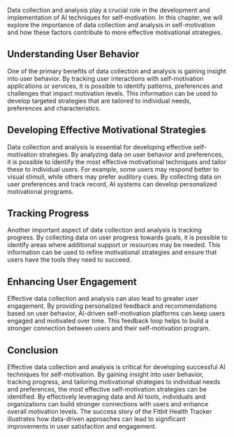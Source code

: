 

Data collection and analysis play a crucial role in the development and implementation of AI techniques for self-motivation. In this chapter, we will explore the importance of data collection and analysis in self-motivation and how these factors contribute to more effective motivational strategies.

Understanding User Behavior
---------------------------

One of the primary benefits of data collection and analysis is gaining insight into user behavior. By tracking user interactions with self-motivation applications or services, it is possible to identify patterns, preferences and challenges that impact motivation levels. This information can be used to develop targeted strategies that are tailored to individual needs, preferences and characteristics.

Developing Effective Motivational Strategies
--------------------------------------------

Data collection and analysis is essential for developing effective self-motivation strategies. By analyzing data on user behavior and preferences, it is possible to identify the most effective motivational techniques and tailor these to individual users. For example, some users may respond better to visual stimuli, while others may prefer auditory cues. By collecting data on user preferences and track record, AI systems can develop personalized motivational programs.

Tracking Progress
-----------------

Another important aspect of data collection and analysis is tracking progress. By collecting data on user progress towards goals, it is possible to identify areas where additional support or resources may be needed. This information can be used to refine motivational strategies and ensure that users have the tools they need to succeed.

Enhancing User Engagement
-------------------------

Effective data collection and analysis can also lead to greater user engagement. By providing personalized feedback and recommendations based on user behavior, AI-driven self-motivation platforms can keep users engaged and motivated over time. This feedback loop helps to build a stronger connection between users and their self-motivation program.

Conclusion
----------

Effective data collection and analysis is critical for developing successful AI techniques for self-motivation. By gaining insight into user behavior, tracking progress, and tailoring motivational strategies to individual needs and preferences, the most effective self-motivation strategies can be identified. By effectively leveraging data and AI tools, individuals and organizations can build stronger connections with users and enhance overall motivation levels. The success story of the Fitbit Health Tracker illustrates how data-driven approaches can lead to significant improvements in user satisfaction and engagement.
